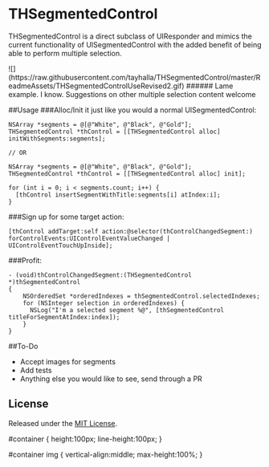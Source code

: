 THSegmentedControl
========

THSegmentedControl is a direct subclass of UIResponder and mimics the current functionality of UISegmentedControl with the added benefit of being able to perform multiple selection.

<div id="container">
![](https://raw.githubusercontent.com/tayhalla/THSegmentedControl/master/ReadmeAssets/THSegmentedControlUseRevised2.gif)
###### Lame example. I know. Suggestions on other multiple selection content welcome


##Usage
###Alloc/Init it just like you would a normal UISegmentedControl:
``` objc
NSArray *segments = @[@"White", @"Black", @"Gold"];
THSegmentedControl *thControl = [[THSegmentedControl alloc] initWithSegments:segments];

// OR

NSArray *segments = @[@"White", @"Black", @"Gold"];
THSegmentedControl *thControl = [[THSegmentedControl alloc] init];

for (int i = 0; i < segments.count; i++) {
  [thControl insertSegmentWithTitle:segments[i] atIndex:i];
}
```

###Sign up for some target action:
``` objc
[thControl addTarget:self action:@selector(thControlChangedSegment:) forControlEvents:UIControlEventValueChanged | UIControlEventTouchUpInside];
```

###Profit:
``` objc
- (void)thControlChangedSegment:(THSegmentedControl *)thSegmentedControl
{
    NSOrderedSet *orderedIndexes = thSegmentedControl.selectedIndexes;
    for (NSInteger selection in orderedIndexes) {
      NSLog("I'm a selected segment %@", [thSegmentedControl titleForSegmentAtIndex:index]);
    }
}
```

##To-Do  
* Accept images for segments
* Add tests
* Anything else you would like to see, send through a PR

License
-------
Released under the [MIT License](LICENSE).

</div>

#container {
    height:100px;
    line-height:100px;
}

#container img {
    vertical-align:middle;
    max-height:100%;
}

